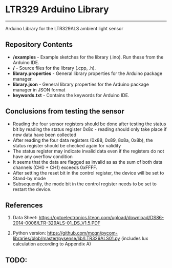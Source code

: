 
# LTR329 Arduino Library

---
Arduino Library for the LTR329ALS ambient light sensor

## Repository Contents

* **/examples** - Example sketches for the library (.ino). Run these from the Arduino IDE. 
* **/** - Source files for the library (.cpp, .h).
* **library.properties** - General library properties for the Arduino package manager.
* **library.json** - General library properties for the Arduino package manager in JSON format
* **keywords.txt** - Contains the keywords for Arduino IDE.

## Conclusions from testing the sensor

* Reading the four sensor registers should be done after testing the status bit by reading the status register 0x8c - reading should only take place if new data have been collected
* After reading the four data registers (0x88, 0x89, 8x8a, 0x8b), the status register should be checked again for validity
* The status register may indicate invalid data even if the registers do not have any overflow condition
* It seems that the data are flagged as invalid as as the sum of both data channels (CH0 + CH1) exceeds 0xFFFF.
* After setting the reset bit in the control register, the device will be set to Stand-by mode
* Subsequently, the mode bit in the control register needs to be set to restart the device.

## References
1. Data Sheet: https://optoelectronics.liteon.com/upload/download/DS86-2014-0006/LTR-329ALS-01_DS_V1.5.PDF

2. Python version: https://github.com/mcqn/pycom-libraries/blob/master/pysense/lib/LTR329ALS01.py (includes lux calculation according to Appendix A)


## TODO:


